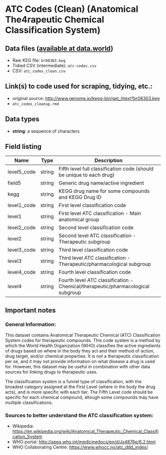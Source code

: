 # ATC Codes (Clean) (Anatomical The4rapeutic Chemical Classification System)

## Data files ([available at data.world](https://data.world/data4democracy/drug-spending))

* Raw KEG file: `br08303.keg`
* Tidied CSV (intermediate): `atc-codes.csv`
* CSV: `atc_codes_clean.csv`

## Link(s) to code used for scraping, tidying, etc.:

* original source: http://www.genome.jp/kegg-bin/get_htext?br08303.keg
* `atc_codes_cleanup.rmd`

## Data types
* **string**: a sequence of characters

## Field listing
|Name         |Type    |Description|
|-------------|--------|-----------|
|level5_code  |string  |Fifth level full classification code (should be unique to each drug)|
|field5       |string  |Generic drug name/active ingredient|
|kegg         |string  |KEGG drug name for some compounds and KEGG Drug ID|
|level1_code  |string  |First level classification code|
|level1       |string  |First level ATC classification - Main anatomical group|
|level2_code  |string  |Second level classification code|
|level2       |string  |Second level ATC classification - Therapeutic subgroup|
|level3_code  |string  |Third level classification code|
|level3       |string  |Third level ATC classification - Therapeutic/pharmacological subgroup|
|level4_code  |string  |Fourth level classification code|
|level4       |string  |Fourth level ATC classification - Chemical/therapeutic/pharmacological subgroup|


## Important notes

### General Information:

This dataset contains Anatomical Therapeutic Chemical (ATC) Classification System codes for therapeutic compounds. This code system is a method by which the World Health Organization (WHO) classifies the active ingredients of drugs based on where in the body they act and their method of action, drug target, and/or chemical properties. It is not a therapeutic classification per se, and it may not provide information on what disease a drug is used for. However, this dataset may be useful in combination with other data sources for linking drugs to therapeutic uses.

The classification system is a funnel type of classification, with the broadest category assigned at the First Level (where in the body the drug acts), and is more specific with each tier. The Fifth Level code should be specific for each chemical compound, altough some compounds may have multiple classifications.

### Sources to better understand the ATC classification system:

* Wikipedia: https://en.wikipedia.org/wiki/Anatomical_Therapeutic_Chemical_Classification_System
* WHO portal: http://apps.who.int/medicinedocs/en/d/Js4876e/6.2.html
* WHO Collaborating Centre: https://www.whocc.no/atc_ddd_index/